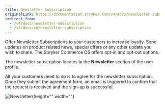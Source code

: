 ```yaml
---
title: Newsletter Subscription
originalLink: https://documentation.spryker.com/v4/docs/newsletter-subscription
redirect_from:
  - /v4/docs/newsletter-subscription
  - /v4/docs/en/newsletter-subscription
---
```


Offer Newsletter Subscriptions to your customers to increase loyalty. Send updates on product related news, special offers or any other update you wish to share. The Spryker Commerce OS offers opt-in and opt-out options.

The newsletter subscription locates in the **Newsletter** section of the user profile.

All your customers need to do is to agree for the newsletter subscription. Once they submit the agreement form, an email is triggered to confirm that the request is received and the sign-up is successful.

![Newsletter](https://spryker.s3.eu-central-1.amazonaws.com/docs/Features/Mailing+%26+Communication/Newsletter+Subscription/Newsletter.png){height="" width=""}
